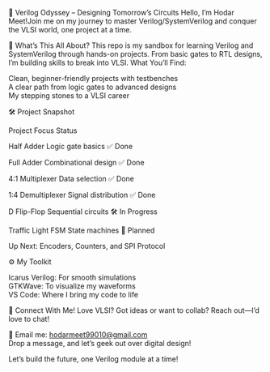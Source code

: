 🌟 Verilog Odyssey – Designing Tomorrow’s Circuits
Hello, I’m Hodar Meet!Join me on my journey to master Verilog/SystemVerilog and conquer the VLSI world, one project at a time.


🚀 What’s This All About?
This repo is my sandbox for learning Verilog and SystemVerilog through hands-on projects. From basic gates to RTL designs, I’m building skills to break into VLSI.
What You’ll Find:  

Clean, beginner-friendly projects with testbenches  
A clear path from logic gates to advanced designs  
My stepping stones to a VLSI career


🛠️ Project Snapshot



Project
Focus
Status



Half Adder
Logic gate basics
✅ Done


Full Adder
Combinational design
✅ Done


4:1 Multiplexer
Data selection
✅ Done


1:4 Demultiplexer
Signal distribution
✅ Done


D Flip-Flop
Sequential circuits
🛠️ In Progress


Traffic Light FSM
State machines
📅 Planned


Up Next: Encoders, Counters, and SPI Protocol  

⚙️ My Toolkit

Icarus Verilog: For smooth simulations  
GTKWave: To visualize my waveforms  
VS Code: Where I bring my code to life


📩 Connect With Me!
Love VLSI? Got ideas or want to collab? Reach out—I’d love to chat!  

  
    
  


📧 Email me: hodarmeet99010@gmail.com  
Drop a message, and let’s geek out over digital design!  

Let’s build the future, one Verilog module at a time!
